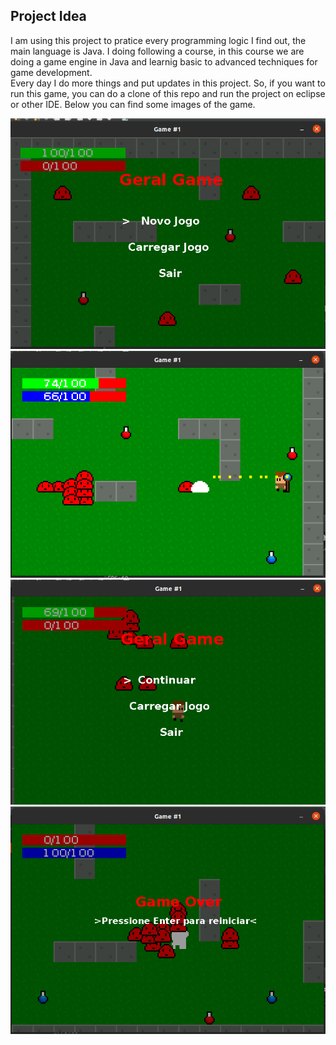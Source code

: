 ## Project Idea
I am using this project to pratice every programming logic I find out, the main language is Java. I doing following a course, in this course we are doing a game engine in Java and learnig basic to advanced techniques for game development.
<br>
Every day I do more things and put updates in this project. So, if you want to
run this game, you can do a clone of this repo and run the project on eclipse
or other IDE. Below you can find some images of the game.

![Menu](https://github.com/janeduardo19/games_dev/blob/main/Game_01/images/menu.png?raw=true)
![Shooting](https://github.com/janeduardo19/games_dev/blob/main/Game_01/images/shooting.png?raw=true)
![Pause](https://github.com/janeduardo19/games_dev/blob/main/Game_01/images/pause.png?raw=true)
![Game Over](https://github.com/janeduardo19/games_dev/blob/main/Game_01/images/game-over.png?raw=true)